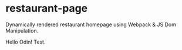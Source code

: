 # restaurant-page
Dynamically rendered restaurant homepage using Webpack &amp; JS Dom Manipulation. 

Hello Odin! Test.